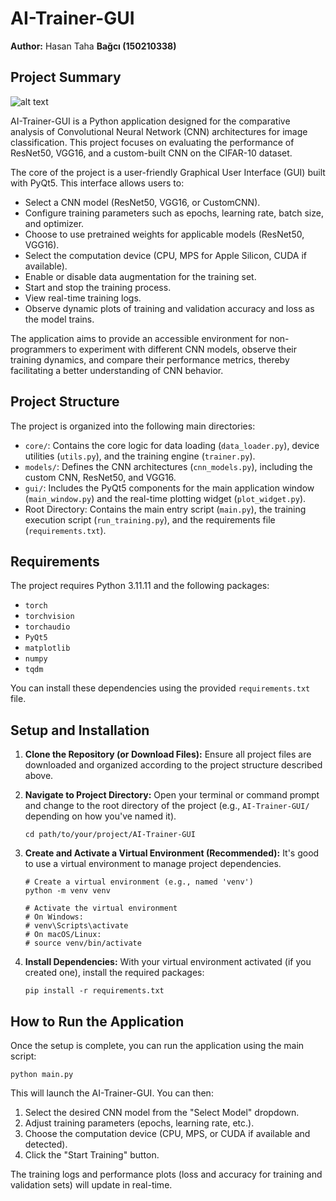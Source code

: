 # AI-Trainer-GUI

**Author:** Hasan Taha **Bağcı (150210338)**

## Project Summary

![alt text](https://github.com/hasantahabagci/AI-Trainer-GUI/content/sample.png?raw=true "AI-Trainer-GUI Screenshot")

AI-Trainer-GUI is a Python application designed for the comparative analysis of Convolutional Neural Network (CNN) architectures for image classification. This project focuses on evaluating the performance of ResNet50, VGG16, and a custom-built CNN on the CIFAR-10 dataset.

The core of the project is a user-friendly Graphical User Interface (GUI) built with PyQt5. This interface allows users to:

* Select a CNN model (ResNet50, VGG16, or CustomCNN).
* Configure training parameters such as epochs, learning rate, batch size, and optimizer.
* Choose to use pretrained weights for applicable models (ResNet50, VGG16).
* Select the computation device (CPU, MPS for Apple Silicon, CUDA if available).
* Enable or disable data augmentation for the training set.
* Start and stop the training process.
* View real-time training logs.
* Observe dynamic plots of training and validation accuracy and loss as the model trains.

The application aims to provide an accessible environment for non-programmers to experiment with different CNN models, observe their training dynamics, and compare their performance metrics, thereby facilitating a better understanding of CNN behavior.

## Project Structure

The project is organized into the following main directories:

* `core/`: Contains the core logic for data loading (`data_loader.py`), device utilities (`utils.py`), and the training engine (`trainer.py`).
* `models/`: Defines the CNN architectures (`cnn_models.py`), including the custom CNN, ResNet50, and VGG16.
* `gui/`: Includes the PyQt5 components for the main application window (`main_window.py`) and the real-time plotting widget (`plot_widget.py`).
* Root Directory: Contains the main entry script (`main.py`), the training execution script (`run_training.py`), and the requirements file (`requirements.txt`).

## Requirements

The project requires Python 3.11.11 and the following packages:

* `torch`
* `torchvision`
* `torchaudio`
* `PyQt5`
* `matplotlib`
* `numpy`
* `tqdm`

You can install these dependencies using the provided `requirements.txt` file.

## Setup and Installation

1. **Clone the Repository (or Download Files):**
   Ensure all project files are downloaded and organized according to the project structure described above.

2. **Navigate to Project Directory:**
   Open your terminal or command prompt and change to the root directory of the project (e.g., `AI-Trainer-GUI/` depending on how you've named it).

   ```
   cd path/to/your/project/AI-Trainer-GUI
   ```

3. **Create and Activate a Virtual Environment (Recommended):**
   It's good to use a virtual environment to manage project dependencies.

   ```
   # Create a virtual environment (e.g., named 'venv')
   python -m venv venv
   
   # Activate the virtual environment
   # On Windows:
   # venv\Scripts\activate
   # On macOS/Linux:
   # source venv/bin/activate
   ```

4. **Install Dependencies:**
   With your virtual environment activated (if you created one), install the required packages:

   ```
   pip install -r requirements.txt
   ```

## How to Run the Application

Once the setup is complete, you can run the application using the main script:

```
python main.py
```

This will launch the AI-Trainer-GUI. You can then:

1. Select the desired CNN model from the "Select Model" dropdown.
2. Adjust training parameters (epochs, learning rate, etc.).
3. Choose the computation device (CPU, MPS, or CUDA if available and detected).
4. Click the "Start Training" button.

The training logs and performance plots (loss and accuracy for training and validation sets) will update in real-time.
